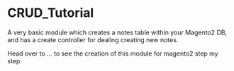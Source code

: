 # CRUD_Tutorial
A very basic module which creates a notes table within your Magento2 DB, and has a create controller for dealing creating new notes.

Head over to ... to see the creation of this module for magento2 step my step.
